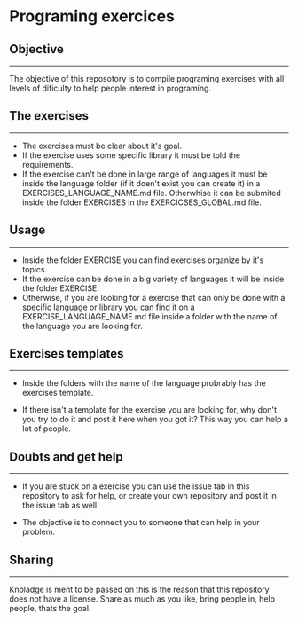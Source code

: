 # Programing exercices


## Objective
___
The objective of this reposotory is to compile programing exercises with all levels of dificulty to help people interest in programing.

## The exercises
___
- The exercises must be clear about it's goal.
- If the exercise uses some specific library it must be told the requirements.
- If the exercise can't be done in large range of languages it must be inside the language folder (if it doen't exist you can create it) in a EXERCISES_LANGUAGE_NAME.md file. Otherwhise it can be submited inside the folder EXERCISES in the EXERCICSES_GLOBAL.md file.

## Usage
___
- Inside the folder EXERCISE you can find exercises organize by it's topics. 
- If the exercise can be done in a big variety of languages it will be inside the folder EXERCISE. 
- Otherwise, if you are looking for a exercise that can only be done with a specific language or library you can find it on a EXERCISE_LANGUAGE_NAME.md file inside a folder with the name of the language you are looking for.

## Exercises templates
___
- Inside the folders with the name of the language probrably has the exercises template.

- If there isn't a template for the exercise you are looking for, why don't you try to do it and post it here when you got it? This way you can help a lot of people.

## Doubts and get help
___
- If you are stuck on a exercise you can use the issue tab in this repository to ask for help, or create your own repository and post it in the issue tab as well. 

- The objective is to connect you to someone that can help in your problem.

## Sharing
___
Knoladge is ment to be passed on this is the reason that this repository does not have a license. Share as much as you like, bring people in, help people, thats the goal.